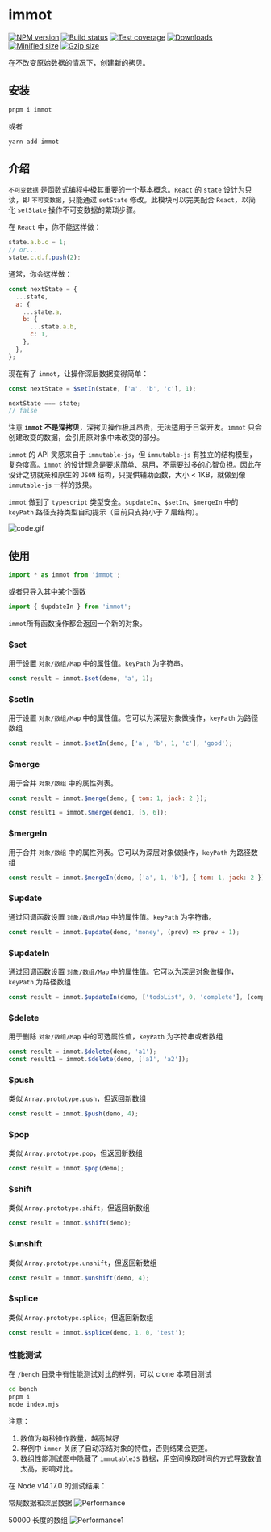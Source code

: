 # immot

[![NPM version][npm-image]][npm-url]
[![Build status][build-image]][build-url]
[![Test coverage][coveralls-image]][coveralls-url]
[![Downloads][downloads-image]][downloads-url]
[![Minified size][min-size-image]][bundlephobia-url]
[![Gzip size][gzip-size-image]][bundlephobia-url]

在不改变原始数据的情况下，创建新的拷贝。

## 安装

```bash
pnpm i immot
```

或者

```bash
yarn add immot
```

## 介绍

`不可变数据` 是函数式编程中极其重要的一个基本概念。`React` 的 `state` 设计为只读，即 `不可变数据`，只能通过 `setState` 修改。此模块可以完美配合 `React`，以简化 `setState` 操作不可变数据的繁琐步骤。

在 `React` 中，你不能这样做：

```js
state.a.b.c = 1;
// or...
state.c.d.f.push(2);
```

通常，你会这样做：

```js
const nextState = {
  ...state,
  a: {
    ...state.a,
    b: {
      ...state.a.b,
      c: 1,
    },
  },
};
```

现在有了 `immot`，让操作深层数据变得简单：

```js
const nextState = $setIn(state, ['a', 'b', 'c'], 1);

nextState === state;
// false
```

注意 **`immot` 不是深拷贝**，深拷贝操作极其昂贵，无法适用于日常开发。`immot` 只会创建改变的数据，会引用原对象中未改变的部分。

`immot` 的 API 灵感来自于 `immutable-js`，但 `immutable-js` 有独立的结构模型，复杂度高。`immot` 的设计理念是要求简单、易用，不需要过多的心智负担。因此在设计之初就亲和原生的 `JSON` 结构，只提供辅助函数，大小 < 1KB，就做到像 `immutable-js` 一样的效果。

`immot` 做到了 `typescript` 类型安全。`$updateIn`、`$setIn`、`$mergeIn` 中的 `keyPath` 路径支持类型自动提示（目前只支持小于 7 层结构）。

![code.gif](./bench/code.gif)

## 使用

```js
import * as immot from 'immot';
```

或者只导入其中某个函数

```js
import { $updateIn } from 'immot';
```

`immot`所有函数操作都会返回一个新的对象。

### $set

用于设置 `对象/数组/Map` 中的属性值。`keyPath` 为字符串。

```js
const result = immot.$set(demo, 'a', 1);
```

### $setIn

用于设置 `对象/数组/Map` 中的属性值。它可以为深层对象做操作，`keyPath` 为路径数组

```js
const result = immot.$setIn(demo, ['a', 'b', 1, 'c'], 'good');
```

### $merge

用于合并 `对象/数组` 中的属性列表。

```js
const result = immot.$merge(demo, { tom: 1, jack: 2 });

const result1 = immot.$merge(demo1, [5, 6]);
```

### $mergeIn

用于合并 `对象/数组` 中的属性列表。它可以为深层对象做操作，`keyPath` 为路径数组

```js
const result = immot.$mergeIn(demo, ['a', 1, 'b'], { tom: 1, jack: 2 });
```

### $update

通过回调函数设置 `对象/数组/Map` 中的属性值。`keyPath` 为字符串。

```js
const result = immot.$update(demo, 'money', (prev) => prev + 1);
```

### $updateIn

通过回调函数设置 `对象/数组/Map` 中的属性值。它可以为深层对象做操作，`keyPath` 为路径数组

```js
const result = immot.$updateIn(demo, ['todoList', 0, 'complete'], (complete) => !complete);
```

### $delete

用于删除 `对象/数组/Map` 中的可选属性值，`keyPath` 为字符串或者数组

```js
const result = immot.$delete(demo, 'a1');
const result1 = immot.$delete(demo, ['a1', 'a2']);
```

### $push

类似 `Array.prototype.push`，但返回新数组

```js
const result = immot.$push(demo, 4);
```

### $pop

类似 `Array.prototype.pop`，但返回新数组

```js
const result = immot.$pop(demo);
```

### $shift

类似 `Array.prototype.shift`，但返回新数组

```js
const result = immot.$shift(demo);
```

### $unshift

类似 `Array.prototype.unshift`，但返回新数组

```js
const result = immot.$unshift(demo, 4);
```

### $splice

类似 `Array.prototype.splice`，但返回新数组

```js
const result = immot.$splice(demo, 1, 0, 'test');
```

### 性能测试

在 `/bench` 目录中有性能测试对比的样例，可以 clone 本项目测试

```bash
cd bench
pnpm i
node index.mjs
```

注意：

1. 数值为每秒操作数量，越高越好
2. 样例中 `immer` 关闭了自动冻结对象的特性，否则结果会更差。
3. 数组性能测试图中隐藏了 `immutableJS` 数据，用空间换取时间的方式导致数值太高，影响对比。

在 Node v14.17.0 的测试结果：

常规数据和深层数据
![Performance](./bench/Performance.png)

50000 长度的数组
![Performance1](./bench/Performance1.png)

[npm-image]: https://img.shields.io/npm/v/immot.svg?style=flat-square
[npm-url]: https://npmjs.org/package/immot
[build-image]: https://img.shields.io/travis/MinJieLiu/immot.svg?style=flat-square
[build-url]: https://travis-ci.org/MinJieLiu/immot
[coveralls-image]: https://img.shields.io/coveralls/MinJieLiu/immot.svg?style=flat-square
[coveralls-url]: https://coveralls.io/r/MinJieLiu/immot
[downloads-image]: http://img.shields.io/npm/dm/immot.svg?style=flat-square
[downloads-url]: https://npmjs.org/package/immot
[min-size-image]: https://badgen.net/bundlephobia/min/immot?label=minified
[gzip-size-image]: https://badgen.net/bundlephobia/minzip/immot?label=gzip
[bundlephobia-url]: https://bundlephobia.com/result?p=immot
